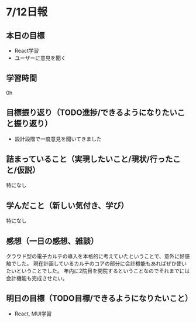 # 7/12日報
## 本日の目標
- React学習
- ユーザーに意見を聞く
## 学習時間
0h
## 目標振り返り（TODO進捗/できるようになりたいこと振り返り）
- 設計段階で一度意見を聞いてきました
## 詰まっていること（実現したいこと/現状/行ったこと/仮説）
特になし
## 学んだこと（新しい気付き、学び）
特になし
## 感想（一日の感想、雑談）
クラウド型の電子カルテの導入を本格的に考えていたということで、意外に好感触でした。
現在計画しているカルテのコアの部分に会計機能もあればぜひ使いたいということでした。
年内に2院目を開院するということなのでそれまでには会計機能も完成させたい。
## 明日の目標（TODO目標/できるようになりたいこと）
- React, MUI学習
